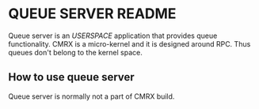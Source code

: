 QUEUE SERVER README
===================

Queue server is an *USERSPACE* application that provides queue functionality. CMRX is a micro-kernel and it is designed around RPC. Thus queues don't belong to the kernel space.

How to use queue server
-----------------------

Queue server is normally not a part of CMRX build.
